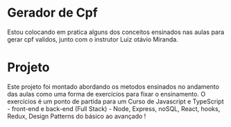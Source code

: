<h1>Gerador de Cpf</h1>
<p>Estou colocando em pratica alguns dos conceitos ensinados nas aulas para gerar cpf validos, junto com o instrutor Luiz otávio Miranda.</p>

<h1>Projeto</h1>
<p>Este projeto foi montado abordando os metodos ensinados no andamento das aulas como uma forma de exercícios para fixar o ensinamento.  O exercícios é um ponto de partida para um Curso de Javascript e TypeScript - front-end e back-end (Full Stack) - Node, Express, noSQL, React, hooks, Redux, Design Patterns do básico ao avançado !</p>

